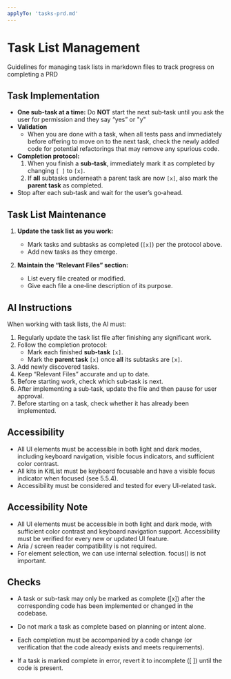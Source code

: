 ```yaml
---
applyTo: 'tasks-prd.md'
---
```

# Task List Management

Guidelines for managing task lists in markdown files to track progress on completing a PRD

## Task Implementation
- **One sub-task at a time:** Do **NOT** start the next sub‑task until you ask the user for permission and they say “yes” or "y"
- **Validation**
   - When you are done with a task, when all tests pass and immediately before offering to move on to the next task, check the newly added code for potential refactorings that may remove any spurious code.
- **Completion protocol:**
  1. When you finish a **sub‑task**, immediately mark it as completed by changing `[ ]` to `[x]`.
  2. If **all** subtasks underneath a parent task are now `[x]`, also mark the **parent task** as completed.
- Stop after each sub‑task and wait for the user’s go‑ahead.

## Task List Maintenance

1. **Update the task list as you work:**
   - Mark tasks and subtasks as completed (`[x]`) per the protocol above.
   - Add new tasks as they emerge.

2. **Maintain the “Relevant Files” section:**
   - List every file created or modified.
   - Give each file a one‑line description of its purpose.

## AI Instructions

When working with task lists, the AI must:

1. Regularly update the task list file after finishing any significant work.
2. Follow the completion protocol:
   - Mark each finished **sub‑task** `[x]`.
   - Mark the **parent task** `[x]` once **all** its subtasks are `[x]`.
3. Add newly discovered tasks.
4. Keep “Relevant Files” accurate and up to date.
5. Before starting work, check which sub‑task is next.
6. After implementing a sub‑task, update the file and then pause for user approval.
7. Before starting on a task, check whether it has already been implemented.

## Accessibility

- All UI elements must be accessible in both light and dark modes, including keyboard navigation, visible focus indicators, and sufficient color contrast.
- All kits in KitList must be keyboard focusable and have a visible focus indicator when focused (see 5.5.4).
- Accessibility must be considered and tested for every UI-related task.

## Accessibility Note

- All UI elements must be accessible in both light and dark mode, with sufficient color contrast and keyboard navigation support. Accessibility must be verified for every new or updated UI feature.
- Aria / screen reader compatibility is not required.
- For element selection, we can use internal selection. focus() is not important.

## Checks

- A task or sub-task may only be marked as complete ([x]) after the corresponding code has been implemented or changed in the codebase.

- Do not mark a task as complete based on planning or intent alone.
- Each completion must be accompanied by a code change (or verification that the code already exists and meets requirements).
- If a task is marked complete in error, revert it to incomplete ([ ]) until the code is present.
